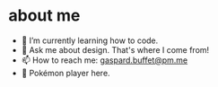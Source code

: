 # about me

- 🌱 I’m currently learning how to code. 
- 💬 Ask me about design. That's where I come from!
- 📫 How to reach me: gaspard.buffet@pm.me
- 👾 Pokémon player here. 
